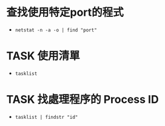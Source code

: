 查找使用特定port的程式
==============================
- `netstat -n -a -o | find "port"`

TASK 使用清單
==============================
- `tasklist`


TASK 找處理程序的 Process ID 
=============================
- `tasklist | findstr "id"`
